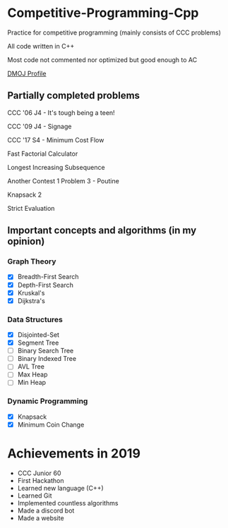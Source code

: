 # Competitive-Programming-Cpp
Practice for competitive programming (mainly consists of CCC problems)

All code written in C++

Most code not commented nor optimized but good enough to AC

[DMOJ Profile](https://dmoj.ca/user/RyanLi)

## Partially completed problems
CCC '06 J4 - It's tough being a teen!

CCC '09 J4 - Signage

CCC '17 S4 - Minimum Cost Flow

Fast Factorial Calculator

Longest Increasing Subsequence

Another Contest 1 Problem 3 - Poutine

Knapsack 2

Strict Evaluation

## Important concepts and algorithms (in my opinion)

### Graph Theory
- [x] Breadth-First Search
- [x] Depth-First Search
- [x] Kruskal's
- [x] Dijkstra's

### Data Structures
- [x] Disjointed-Set
- [x] Segment Tree
- [ ] Binary Search Tree
- [ ] Binary Indexed Tree
- [ ] AVL Tree
- [ ] Max Heap
- [ ] Min Heap

### Dynamic Programming
- [x] Knapsack
- [x] Minimum Coin Change

# Achievements in 2019

- CCC Junior 60
- First Hackathon
- Learned new language (C++)
- Learned Git
- Implemented countless algorithms
- Made a discord bot
- Made a website